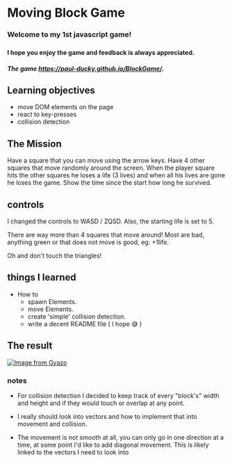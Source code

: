 # Moving Block Game
####
### Welcome to my 1st javascript game!
###
#### I hope you enjoy the game and feedback is always appreciated.

##### The game https://paul-ducky.github.io/BlockGame/.

## Learning objectives
- move DOM elements on the page
- react to key-presses
- collision detection

## The Mission
Have a square that you can move using the arrow keys.
Have 4 other squares that move randomly around the screen.
When the player square hits the other squares he loses a life (3 lives) and when all his lives are gone he loses the game.
Show the time since the start how long he survived.

## controls

I changed the controls to WASD / ZQSD.
Also, the starting life is set to 5.

There are way more than 4 squares that move around! Most are bad, anything green or that does not move is good, eg: +1life.


Oh and don't touch the triangles!


## things I learned

- How to 
  - spawn Elements.
  - move Elements.  
  - create 'simple' collision detection.
  - write a decent README file ( I hope :sweat_smile: )  

## The result

[![Image from Gyazo](https://i.gyazo.com/411e7863e8041394f2f9f6887cfa7d76.gif)](https://gyazo.com/411e7863e8041394f2f9f6887cfa7d76)

### notes

- For collision detection I decided to keep track of every "block's" width and height and if they would touch or overlap at any point.


- I really should look into vectors and how to implement that into movement and collision.


- The movement is not smooth at all, you can only go in one direction at a time, at some point I'd like to add diagonal movement. This is likely linked to the vectors I need to look into



